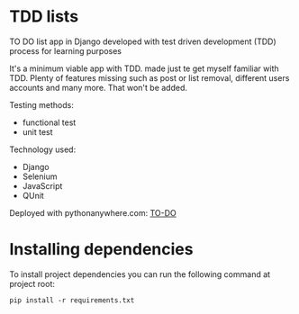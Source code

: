 # TDD lists
TO DO list app in Django
developed with test driven development (TDD) process for learning purposes

It's a minimum viable app with TDD. made just te get myself familiar with TDD. Plenty of features missing such as post or list removal, different users accounts and many more. That won't be added.


Testing methods:
- functional test 
- unit test


Technology used:
- Django
- Selenium
- JavaScript
- QUnit 

Deployed with pythonanywhere.com:
[TO-DO](http://macrusso2.pythonanywhere.com/)

# Installing dependencies

To install project dependencies you can run the following command at project root:

```
pip install -r requirements.txt
```

